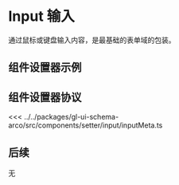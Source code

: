<script setup>
import Example from '../../.vitepress/components/setter/input/Example.vue';
import {InputMeta as componentMeta} from "@geelato/gl-ui-schema-arco";
</script>


# Input 输入
通过鼠标或键盘输入内容，是最基础的表单域的包装。

## 组件设置器示例

<Example /> 

## 组件设置器协议

<ComponentBuilderExample :componentMeta="componentMeta"/>
<<< ../../packages/gl-ui-schema-arco/src/components/setter/input/inputMeta.ts

## 后续
无

